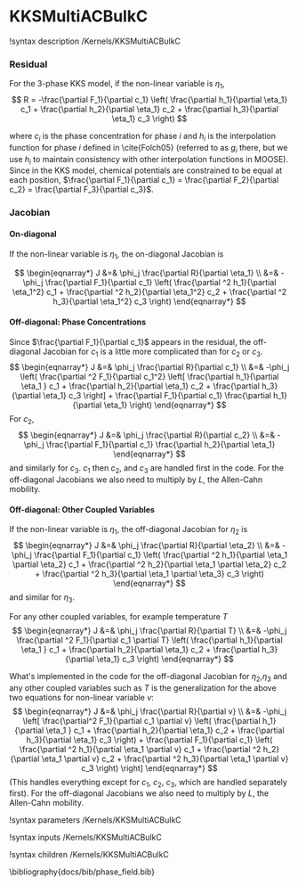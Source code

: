 # KKSMultiACBulkC
!syntax description /Kernels/KKSMultiACBulkC

### Residual

For the 3-phase KKS model, if the non-linear variable is $\eta_1$,
$$
R = -\frac{\partial F_1}{\partial c_1} \left( \frac{\partial h_1}{\partial \eta_1} c_1 + \frac{\partial h_2}{\partial \eta_1} c_2 + \frac{\partial h_3}{\partial \eta_1} c_3 \right)
$$

where $c_i$ is the phase concentration for phase $i$ and $h_i$ is the interpolation
function for phase $i$ defined in \cite{Folch05} (referred to as $g_i$ there, but we use $h_i$ to maintain consistency with other interpolation functions in MOOSE). Since in the KKS model, chemical potentials are constrained to be equal at each position, $\frac{\partial F_1}{\partial c_1} = \frac{\partial F_2}{\partial c_2} = \frac{\partial F_3}{\partial c_3}$.

### Jacobian

#### On-diagonal
If the non-linear variable is $\eta_1$, the on-diagonal Jacobian is

$$
\begin{eqnarray*}
J &=& \phi_j \frac{\partial R}{\partial \eta_1} \\
&=& -\phi_j \frac{\partial F_1}{\partial c_1} \left( \frac{\partial ^2 h_1}{\partial \eta_1^2} c_1 + \frac{\partial ^2 h_2}{\partial \eta_1^2} c_2 + \frac{\partial ^2 h_3}{\partial \eta_1^2} c_3 \right)
\end{eqnarray*}
$$

#### Off-diagonal: Phase Concentrations
Since $\frac{\partial F_1}{\partial c_1}$ appears in the residual, the off-diagonal Jacobian for $c_1$ is a little more complicated than for $c_2$ or $c_3$.
$$
\begin{eqnarray*}
J &=& \phi_j \frac{\partial R}{\partial c_1} \\
&=& -\phi_j \left( \frac{\partial ^2 F_1}{\partial c_1^2} \left[ \frac{\partial  h_1}{\partial \eta_1 } c_1 + \frac{\partial  h_2}{\partial \eta_1} c_2 + \frac{\partial  h_3}{\partial \eta_1} c_3 \right] + \frac{\partial F_1}{\partial c_1} \frac{\partial h_1}{\partial \eta_1} \right)
\end{eqnarray*}
$$
For $c_2$,
$$
\begin{eqnarray*}
J &=& \phi_j \frac{\partial R}{\partial c_2} \\
&=& -\phi_j \frac{\partial F_1}{\partial  c_1} \frac{\partial  h_2}{\partial  \eta_1}
\end{eqnarray*}
$$
and similarly for $c_3$. $c_1$ then $c_2$, and $c_3$ are handled first in the code. For the off-diagonal Jacobians we also need to multiply by $L$, the Allen-Cahn mobility.

#### Off-diagonal: Other Coupled Variables

If the non-linear variable is $\eta_1$, the off-diagonal Jacobian for $\eta_2$ is
$$
\begin{eqnarray*}
J &=& \phi_j \frac{\partial R}{\partial \eta_2} \\
&=& -\phi_j \frac{\partial F_1}{\partial c_1} \left( \frac{\partial ^2 h_1}{\partial \eta_1 \partial \eta_2} c_1 + \frac{\partial ^2 h_2}{\partial \eta_1 \partial \eta_2} c_2 + \frac{\partial ^2 h_3}{\partial \eta_1 \partial \eta_3} c_3 \right)
\end{eqnarray*}
$$
and similar for $\eta_3$.

For any other coupled variables, for example temperature $T$
$$
\begin{eqnarray*}
J &=& \phi_j \frac{\partial R}{\partial T} \\
&=& -\phi_j \frac{\partial ^2 F_1}{\partial c_1 \partial T} \left( \frac{\partial  h_1}{\partial \eta_1 } c_1 + \frac{\partial  h_2}{\partial \eta_1} c_2 + \frac{\partial  h_3}{\partial \eta_1} c_3 \right)
\end{eqnarray*}
$$

What's implemented in the code for the off-diagonal Jacobian for $\eta_2$,$\eta_3$ and any other coupled variables such as $T$ is the generalization for the above two equations for non-linear variable $v$:
$$
\begin{eqnarray*}
J &=& \phi_j \frac{\partial R}{\partial v} \\
&=& -\phi_j \left[ \frac{\partial^2 F_1}{\partial c_1 \partial v} \left( \frac{\partial h_1}{\partial \eta_1 } c_1 + \frac{\partial h_2}{\partial \eta_1} c_2 + \frac{\partial h_3}{\partial \eta_1} c_3 \right) +  \frac{\partial F_1}{\partial c_1} \left( \frac{\partial ^2 h_1}{\partial \eta_1 \partial v} c_1 + \frac{\partial ^2 h_2}{\partial \eta_1 \partial v} c_2 + \frac{\partial ^2 h_3}{\partial \eta_1 \partial v} c_3 \right) \right]
\end{eqnarray*}
$$
(This handles everything except for $c_1$, $c_2$, $c_3$, which are handled separately first). For the off-diagonal Jacobians we also need to multiply by $L$, the Allen-Cahn mobility.

!syntax parameters /Kernels/KKSMultiACBulkC

!syntax inputs /Kernels/KKSMultiACBulkC

!syntax children /Kernels/KKSMultiACBulkC

\bibliography{docs/bib/phase_field.bib}
